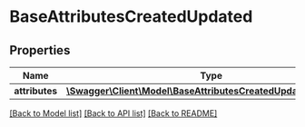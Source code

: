 # BaseAttributesCreatedUpdated

## Properties
Name | Type | Description | Notes
------------ | ------------- | ------------- | -------------
**attributes** | [**\Swagger\Client\Model\BaseAttributesCreatedUpdatedAttributes**](BaseAttributesCreatedUpdatedAttributes.md) |  | [optional] 

[[Back to Model list]](../README.md#documentation-for-models) [[Back to API list]](../README.md#documentation-for-api-endpoints) [[Back to README]](../README.md)


